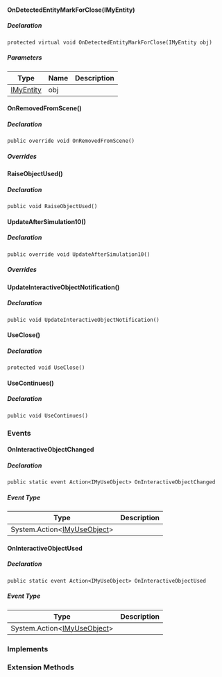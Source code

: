 #### OnDetectedEntityMarkForClose(IMyEntity)

##### Declaration

```
protected virtual void OnDetectedEntityMarkForClose(IMyEntity obj)
```

##### Parameters

| Type | Name | Description |
| --- | --- | --- |
| [IMyEntity](https://keensoftwarehouse.github.io/SpaceEngineersModAPI/api/VRage.ModAPI.IMyEntity.html) | obj |     |

#### OnRemovedFromScene()

##### Declaration

```
public override void OnRemovedFromScene()
```

##### Overrides

#### RaiseObjectUsed()

##### Declaration

```
public void RaiseObjectUsed()
```

#### UpdateAfterSimulation10()

##### Declaration

```
public override void UpdateAfterSimulation10()
```

##### Overrides

#### UpdateInteractiveObjectNotification()

##### Declaration

```
public void UpdateInteractiveObjectNotification()
```

#### UseClose()

##### Declaration

```
protected void UseClose()
```

#### UseContinues()

##### Declaration

```
public void UseContinues()
```

### Events

#### OnInteractiveObjectChanged

##### Declaration

```
public static event Action<IMyUseObject> OnInteractiveObjectChanged
```

##### Event Type

| Type | Description |
| --- | --- |
| System.Action<[IMyUseObject](https://keensoftwarehouse.github.io/SpaceEngineersModAPI/api/VRage.Game.Entity.UseObject.IMyUseObject.html)\> |     |

#### OnInteractiveObjectUsed

##### Declaration

```
public static event Action<IMyUseObject> OnInteractiveObjectUsed
```

##### Event Type

| Type | Description |
| --- | --- |
| System.Action<[IMyUseObject](https://keensoftwarehouse.github.io/SpaceEngineersModAPI/api/VRage.Game.Entity.UseObject.IMyUseObject.html)\> |     |

### Implements

### Extension Methods